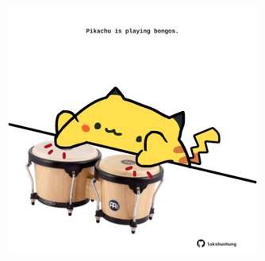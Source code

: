 <!-- built at 24/12/2021, 24:17:05 UTC -->
<p align="center">
  <img width="500" height="500" src="./ReadmeImage.svg">
</p>
